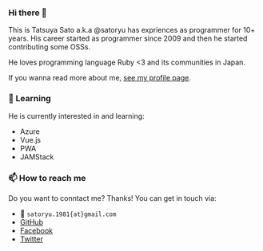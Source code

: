 ### Hi there 👋

This is Tatsuya Sato a.k.a @satoryu has expriences as programmer for 10+ years. 
His career started as programmer since 2009 and then he started contributing some OSSs.

He loves programming language Ruby <3 and its communities in Japan.

If you wanna read more about me, [see my profile page](https://github.com/). 

### :pencil: Learning

He is currently interested in and learning:

- Azure
- Vue.js
- PWA
- JAMStack

### 📫 How to reach me

Do you want to conntact me? Thanks!
You can get in touch via:

- :e-mail: `satoryu.1981{at}gmail.com`
- [GitHub](https://github.com/satoryu)
- [Facebook](https://www.facebook.com/satoryu)
- [Twitter](https://twitter.com/satoryuofficial)
